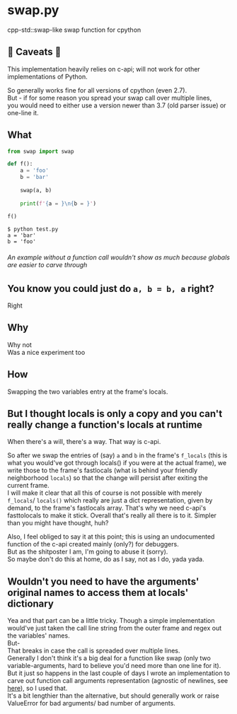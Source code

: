 # swap.py
cpp-std::swap-like swap function for cpython

## 🔴 Caveats 🔴
This implementation heavily relies on c-api; will not work for other implementations of Python.

So generally works fine for all versions of cpython (even 2.7).\
But - if for some reason you spread your swap call over multiple lines,\
you would need to either use a version newer than 3.7 (old parser issue) or one-line it.

## What
```python
from swap import swap

def f():
    a = 'foo'
    b = 'bar'
    
    swap(a, b)
    
    print(f'{a = }\n{b = }')
    
f() 
```

```console
$ python test.py
a = 'bar'
b = 'foo'
```
###### An example without a function call wouldn't show as much because globals are easier to carve through <br />

## You know you could just do `a, b = b, a` right?
Right

## Why
Why not \
Was a nice experiment too

## How
Swapping the two variables entry at the frame's locals.

## But I thought locals is only a copy and you can't really change a function's locals at runtime
When there's a will, there's a way. That way is c-api.

So after we swap the entries of (say) `a` and `b` in the frame's `f_locals` (this is what you would've got through locals() if you were at the actual frame), we write those to the frame's fastlocals (what is behind your friendly neighborhood `locals`) so that the change will persist after exiting the current frame.\
I will make it clear that all this of course is not possible with merely `f_locals`/ `locals()` which really are just a dict representation, given by demand, to the frame's fastlocals array. That's why we need c-api's fasttolocals to make it stick.
Overall that's really all there is to it. Simpler than you might have thought, huh?

Also, I feel obliged to say it at this point; this is using an undocumented function of the c-api created mainly (only?) for debuggers.\
But as the shitposter I am, I'm going to abuse it (sorry).\
So maybe don't do this at home, do as I say, not as I do, yada yada.
 
 ## Wouldn't you need to have the arguments' original names to access them at locals' dictionary
 Yea and that part can be a little tricky.
 Though a simple implementation would've just taken the call line string from the outer frame and regex out the variables' names.\
 But-\
 That breaks in case the call is spreaded over multiple lines.\
 Generally I don't think it's a big deal for a function like swap (only two variable-arguments, hard to believe you'd need more than one line for it).\
 But it just so happens in the last couple of days I wrote an implementation to carve out function call
 arguments representation (agnostic of newlines, see [here](https://github.com/dankeyy/arg_repr.py/)), so I used that.\
 It's a bit lengthier than the alternative, but should generally work or raise ValueError for bad arguments/ bad number of arguments.
